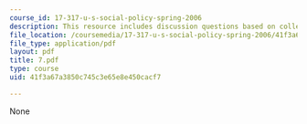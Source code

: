 ```yaml
---
course_id: 17-317-u-s-social-policy-spring-2006
description: This resource includes discussion questions based on collective goods.
file_location: /coursemedia/17-317-u-s-social-policy-spring-2006/41f3a67a3850c745c3e65e8e450cacf7_7.pdf
file_type: application/pdf
layout: pdf
title: 7.pdf
type: course
uid: 41f3a67a3850c745c3e65e8e450cacf7

---
```

None